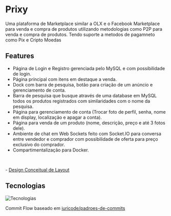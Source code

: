 # Prixy
Uma plataforma de Marketplace similar a OLX e o Facebook Marketplace para venda e compra de produtos utilizando metodologias como P2P para venda e compra de produtos. Tendo suporte a metodos de pagamneto como Pix e Cripto Moedas

## Features
- Página de Login e Registro gerenciada pelo MySQL e com possíbilidade de login.
- Página príncipal com itens em destaque a venda.
- Dock com barra de pesquisa, botão para criação de um anúncio e gerenciamento de conta.
- Barra de pesquisa que busque através de uma database em MySQL todos os produtos registrados com similaridades com o nome da pesquisa.
- Página para gerenciamento de conta (Trocar foto de perfil, senha, nome em display, localização e apagar a conta).
- Página para venda de um produto (nome, descrição, preço e até 3 fotos dele).
- Ambiente de chat em Web Sockets feito com Socket.IO para conversa entre vendedor e comprador com possibilidade de oferta para preço exclusivo do comprador.
- Compartimentalização para Docker.

<br>

<a>- [Design Conceitual de Layout](https://www.canva.com/design/DAGisBbXOzc/IQ0UuPdJuFmR0URzn3865Q/edit?utm_content=DAGisBbXOzc&utm_campaign=designshare&utm_medium=link2&utm_source=sharebutton)</a>

## Tecnologias
![Tecnologias](https://go-skill-icons.vercel.app/api/icons?i=html,css,js,bootstrap,nodejs,react,socketio,mysql,jwt,docker)

Commit Flow baseado em [iuricode/padroes-de-commits](https://github.com/iuricode/padroes-de-commits)
